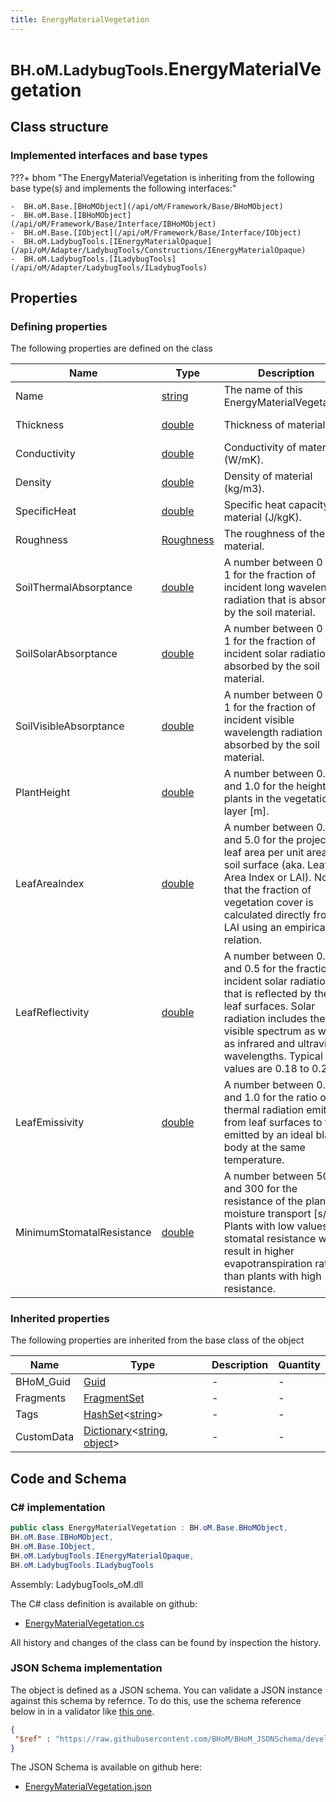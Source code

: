 ```yaml
---
title: EnergyMaterialVegetation
---
```


# <small>BH.oM.LadybugTools.</small>**EnergyMaterialVegetation**



## Class structure

### Implemented interfaces and base types

???+ bhom "The EnergyMaterialVegetation is inheriting from the following base type(s) and implements the following interfaces:"

    -  BH.oM.Base.[BHoMObject](/api/oM/Framework/Base/BHoMObject)
    -  BH.oM.Base.[IBHoMObject](/api/oM/Framework/Base/Interface/IBHoMObject)
    -  BH.oM.Base.[IObject](/api/oM/Framework/Base/Interface/IObject)
    -  BH.oM.LadybugTools.[IEnergyMaterialOpaque](/api/oM/Adapter/LadybugTools/Constructions/IEnergyMaterialOpaque)
    -  BH.oM.LadybugTools.[ILadybugTools](/api/oM/Adapter/LadybugTools/ILadybugTools)


## Properties



### Defining properties

The following properties are defined on the class

| Name             | Type             | Description      | Quantity         |
|------------------|------------------|------------------|------------------|
| Name | [string](https://learn.microsoft.com/en-us/dotnet/api/System.String?view=netstandard-2.0) | The name of this EnergyMaterialVegetation. | - |
| Thickness | [double](https://learn.microsoft.com/en-us/dotnet/api/System.Double?view=netstandard-2.0) | Thickness of material (m). | [Length](/api/oM/Dimensional/Quantities/Attributes/Length) [m] |
| Conductivity | [double](https://learn.microsoft.com/en-us/dotnet/api/System.Double?view=netstandard-2.0) | Conductivity of material (W/mK). | - |
| Density | [double](https://learn.microsoft.com/en-us/dotnet/api/System.Double?view=netstandard-2.0) | Density of material (kg/m3). | [Density](/api/oM/Dimensional/Quantities/Attributes/Density) [kg/m³] |
| SpecificHeat | [double](https://learn.microsoft.com/en-us/dotnet/api/System.Double?view=netstandard-2.0) | Specific heat capacity of material (J/kgK). | - |
| Roughness | [Roughness](/api/oM/Adapter/LadybugTools/Enum/Roughness) | The roughness of the material. | - |
| SoilThermalAbsorptance | [double](https://learn.microsoft.com/en-us/dotnet/api/System.Double?view=netstandard-2.0) | A number between 0 and 1 for the fraction of incident long wavelength radiation that is absorbed by the soil material. | - |
| SoilSolarAbsorptance | [double](https://learn.microsoft.com/en-us/dotnet/api/System.Double?view=netstandard-2.0) | A number between 0 and 1 for the fraction of incident solar radiation absorbed by the soil material. | - |
| SoilVisibleAbsorptance | [double](https://learn.microsoft.com/en-us/dotnet/api/System.Double?view=netstandard-2.0) | A number between 0 and 1 for the fraction of incident visible wavelength radiation absorbed by the soil material. | - |
| PlantHeight | [double](https://learn.microsoft.com/en-us/dotnet/api/System.Double?view=netstandard-2.0) | A number between 0.005 and 1.0 for the height of plants in the vegetation layer [m]. | - |
| LeafAreaIndex | [double](https://learn.microsoft.com/en-us/dotnet/api/System.Double?view=netstandard-2.0) | A number between 0.001 and 5.0 for the projected leaf area per unit area of soil surface (aka. Leaf Area Index or LAI). Note that the fraction of vegetation cover is calculated directly from LAI using an empirical relation. | - |
| LeafReflectivity | [double](https://learn.microsoft.com/en-us/dotnet/api/System.Double?view=netstandard-2.0) | A number between 0.05 and 0.5 for the fraction of incident solar radiation that is reflected by the leaf surfaces. Solar radiation includes the visible spectrum as well as infrared and ultraviolet wavelengths. Typical values are 0.18 to 0.25. | - |
| LeafEmissivity | [double](https://learn.microsoft.com/en-us/dotnet/api/System.Double?view=netstandard-2.0) | A number between 0.8 and 1.0 for the ratio of thermal radiation emitted from leaf surfaces to that emitted by an ideal black body at the same temperature. | - |
| MinimumStomatalResistance | [double](https://learn.microsoft.com/en-us/dotnet/api/System.Double?view=netstandard-2.0) | A number between 50 and 300 for the resistance of the plants to moisture transport [s/m]. Plants with low values of stomatal resistance will result in higher evapotranspiration rates than plants with high resistance. | - |


### Inherited properties
The following properties are inherited from the base class of the object

| Name             | Type             | Description      | Quantity         |
|------------------|------------------|------------------|------------------|
| BHoM_Guid | [Guid](https://learn.microsoft.com/en-us/dotnet/api/System.Guid?view=netstandard-2.0) | - | - |
| Fragments | [FragmentSet](/api/oM/Framework/Base/FragmentSet) | - | - |
| Tags | [HashSet](https://learn.microsoft.com/en-us/dotnet/api/System.Collections.Generic.HashSet-1?view=netstandard-2.0)&lt;[string](https://learn.microsoft.com/en-us/dotnet/api/System.String?view=netstandard-2.0)&gt; | - | - |
| CustomData | [Dictionary](https://learn.microsoft.com/en-us/dotnet/api/System.Collections.Generic.Dictionary-2?view=netstandard-2.0)&lt;[string](https://learn.microsoft.com/en-us/dotnet/api/System.String?view=netstandard-2.0), [object](https://learn.microsoft.com/en-us/dotnet/api/System.Object?view=netstandard-2.0)&gt; | - | - |


## Code and Schema

### C# implementation

``` C# title="C#"
public class EnergyMaterialVegetation : BH.oM.Base.BHoMObject,
BH.oM.Base.IBHoMObject,
BH.oM.Base.IObject,
BH.oM.LadybugTools.IEnergyMaterialOpaque,
BH.oM.LadybugTools.ILadybugTools
```

Assembly: LadybugTools_oM.dll

The C# class definition is available on github:

- [EnergyMaterialVegetation.cs](https://github.com/BHoM/LadybugTools_Toolkit/blob/develop/LadybugTools_oM/Constructions\EnergyMaterialVegetation.cs)

All history and changes of the class can be found by inspection the history.
### JSON Schema implementation

The object is defined as a JSON schema. You can validate a JSON instance against this schema by refernce. To do this, use the schema reference below in in a validator like [this one](https://www.jsonschemavalidator.net/).

``` json title="JSON Schema"
{
 "$ref" : "https://raw.githubusercontent.com/BHoM/BHoM_JSONSchema/develop/LadybugTools_oM/EnergyMaterialVegetation.json"
}
```

The JSON Schema is available on github here:

- [EnergyMaterialVegetation.json](https://github.com/BHoM/BHoM_JSONSchema/blob/develop/LadybugTools_oM/EnergyMaterialVegetation.json)
